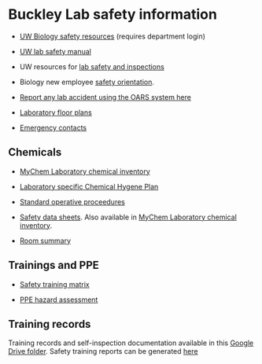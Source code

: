 # Buckley Lab safety information
* [UW Biology safety resources](https://www.biology.washington.edu/admin-gateway/departmental/safety) (requires department login)

* [UW lab safety manual](http://www.ehs.washington.edu/manuals/lsm/index.shtm)

* UW resources for [lab safety and inspections](https://www.ehs.washington.edu/research-lab/lab-safety-surveys-and-inspections)

* Biology new employee [safety orientation](http://www.biology.washington.edu/sites/default/files/pdf/safety/BioNewEmployeeOrientation.pdf).

* [Report any lab accident using the OARS system here](http://www.ehs.washington.edu/ohsoars/index.shtm)

* [Laboratory floor plans](https://github.com/HuckleyLab/safety/blob/main/BuckleyFloorPlan.pdf)

* [Emergency contacts](https://github.com/HuckleyLab/safety/blob/main/BuckleyLab-emergency-information.pdf)

## Chemicals
* [MyChem Laboratory chemical inventory](https://mychem.ehs.washington.edu/) 

* [Laboratory specific Chemical Hygene Plan](https://github.com/HuckleyLab/safety/blob/main/Laboratory-SpecificCHP_Buckley.pdf)

* [Standard operative proceedures](https://github.com/HuckleyLab/safety/tree/main/sops)

* [Safety data sheets](https://github.com/HuckleyLab/safety/tree/main/sds). Also available in [MyChem Laboratory chemical inventory](https://mychem.ehs.washington.edu/).

* [Room summary](https://github.com/HuckleyLab/safety/blob/main/RoomSummary.pdf)

## Trainings and PPE
* [Safety training matrix](https://github.com/HuckleyLab/safety/blob/main/ehslabsafetytrainmatrix_Buckley2020.pdf)

* [PPE hazard assessment](https://github.com/HuckleyLab/safety/blob/main/PPE-hazard-assessment_Buckley.pdf)

## Training records
Training records and self-inspection documentation available in this [Google Drive folder](https://drive.google.com/drive/folders/1Hfr-_HthjSKLm_6vKEbUimcoZEklHs4y?usp=sharing). Safety training reports can be generated [here](https://training.ehs.washington.edu/mytraining/)
